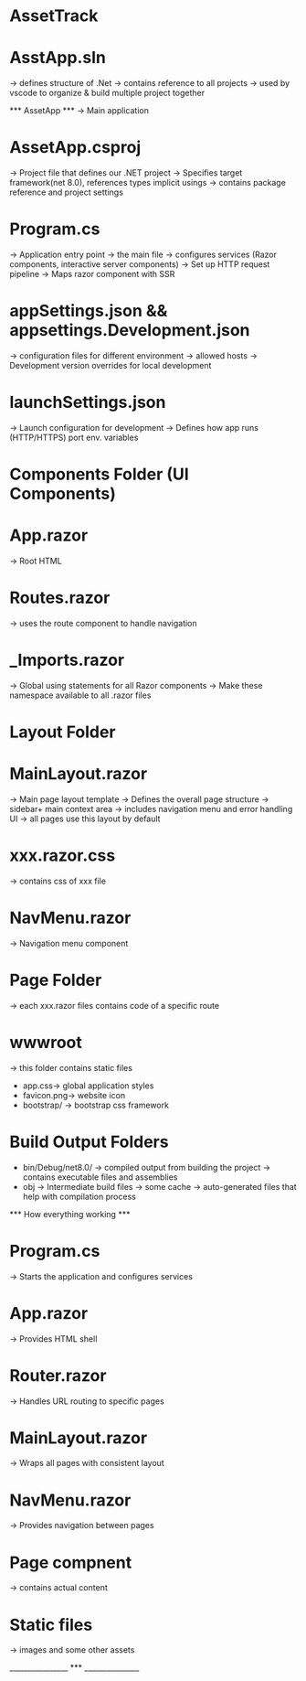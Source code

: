 # AssetTrack

# AsstApp.sln 
-> defines structure of .Net
-> contains reference to all projects
-> used by vscode to organize & build multiple project together

*** AssetApp  ***
-> Main application
# AssetApp.csproj
-> Project file that defines our .NET project
-> Specifies target framework(net 8.0), references types implicit usings
-> contains package reference and project settings

# Program.cs
-> Application entry point -> the main file
-> configures services (Razor components, interactive server components)
-> Set up HTTP request pipeline
-> Maps razor component with SSR

# appSettings.json && appsettings.Development.json
-> configuration files for different environment
-> allowed hosts
-> Development version overrides for local development

# launchSettings.json
-> Launch configuration for development
-> Defines how app runs (HTTP/HTTPS) port  env. variables


# Components Folder (UI Components)
# App.razor
-> Root HTML 

# Routes.razor
-> uses the route component to handle navigation

# _Imports.razor
-> Global using statements for all Razor components
-> Make these namespace available to all .razor files


# Layout Folder

# MainLayout.razor
-> Main page layout template
-> Defines the overall page structure
-> sidebar+ main context area
-> includes navigation menu and error handling UI
-> all pages use this layout by default

# xxx.razor.css
-> contains css of xxx file

# NavMenu.razor
-> Navigation menu component

# Page Folder
-> each xxx.razor files contains code of a specific route


# wwwroot
-> this folder contains static files
* app.css-> global application styles
* favicon.png-> website icon
* bootstrap/ -> bootstrap css framework

# Build Output Folders
* bin/Debug/net8.0/
-> compiled output from building the project
-> contains executable files and assemblies
* obj
-> Intermediate build files
-> some cache
-> auto-generated files that help with compilation process

*** How everything working ***
# Program.cs 
-> Starts the application and configures services
# App.razor 
-> Provides HTML shell
# Router.razor
-> Handles URL routing to specific pages
# MainLayout.razor
-> Wraps all pages with consistent layout 
# NavMenu.razor
-> Provides navigation between pages
# Page compnent
-> contains actual content
# Static files
-> images and some other assets


________________ *** _______________
